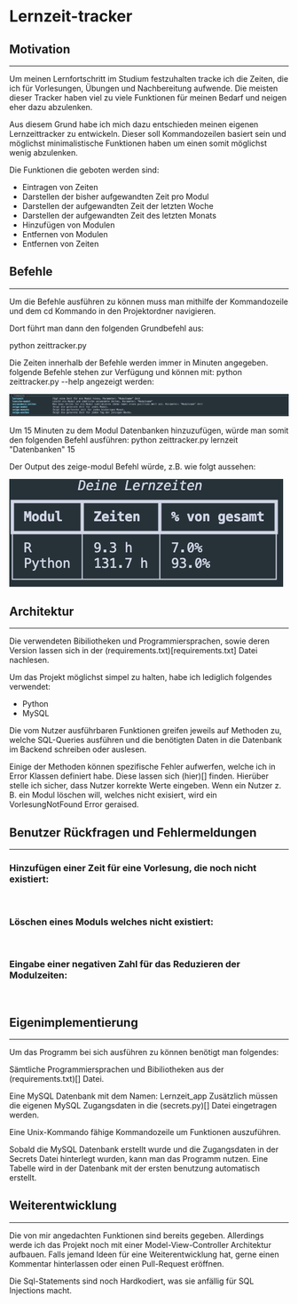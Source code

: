 # Lernzeit-tracker

## Motivation
___
Um meinen Lernfortschritt im Studium festzuhalten tracke ich die Zeiten, die ich für Vorlesungen, Übungen und Nachbereitung aufwende.
Die meisten dieser Tracker haben viel zu viele Funktionen für meinen Bedarf und neigen eher dazu abzulenken.

Aus diesem Grund habe ich mich dazu entschieden meinen eigenen Lernzeittracker zu entwickeln. Dieser soll Kommandozeilen basiert sein und möglichst minimalistische Funktionen haben um einen somit möglichst wenig abzulenken.

Die Funktionen die geboten werden sind:

- Eintragen von Zeiten
- Darstellen der bisher aufgewandten Zeit pro Modul
- Darstellen der aufgewandten Zeit der letzten Woche
- Darstellen der aufgewandten Zeit des letzten Monats
- Hinzufügen von Modulen
- Entfernen von Modulen
- Entfernen von Zeiten

## Befehle
___
Um die Befehle ausführen zu können muss man mithilfe der Kommandozeile und dem cd Kommando in den Projektordner navigieren.

Dort führt man dann den folgenden Grundbefehl aus:

python zeittracker.py

Die Zeiten innerhalb der Befehle werden immer in Minuten angegeben.
folgende Befehle stehen zur Verfügung und können mit: python zeittracker.py --help angezeigt werden:

![](Bilder/Befehle.png)

Um 15 Minuten zu dem Modul Datenbanken hinzuzufügen, würde man somit den folgenden
Befehl ausführen: python zeittracker.py lernzeit "Datenbanken" 15

Der Output des zeige-modul Befehl würde, z.B. wie folgt aussehen:

![](Bilder/Zeige_Modul.png)

## Architektur
___
Die verwendeten Bibiliotheken und Programmiersprachen, sowie deren Version lassen
sich in der (requirements.txt)[requirements.txt] Datei nachlesen.

Um das Projekt möglichst simpel zu halten, habe ich lediglich folgendes verwendet:

- Python
- MySQL

Die vom Nutzer ausführbaren Funktionen greifen jeweils auf Methoden zu, welche
SQL-Queries ausführen und die benötigten Daten in die Datenbank im Backend schreiben
oder auslesen.

Einige der Methoden können spezifische Fehler aufwerfen, welche ich in  
Error Klassen definiert habe. Diese lassen sich (hier)[] finden.
Hierüber stelle ich sicher, dass Nutzer korrekte Werte eingeben.
Wenn ein Nutzer z. B. ein Modul löschen will, welches nicht exisiert, wird ein
VorlesungNotFound Error geraised.

## Benutzer Rückfragen und Fehlermeldungen
___

### Hinzufügen einer Zeit für eine Vorlesung, die noch nicht existiert:

![]()

### Löschen eines Moduls welches nicht existiert:

![]()

### Eingabe einer negativen Zahl für das Reduzieren der Modulzeiten:

![]()

## Eigenimplementierung
___
Um das Programm bei sich ausführen zu können benötigt man folgendes:

Sämtliche Programmiersprachen und Bibiliotheken aus der (requirements.txt)[] Datei.

Eine MySQL Datenbank mit dem Namen: Lernzeit_app
Zusätzlich müssen die eigenen MySQL Zugangsdaten in die (secrets.py)[] Datei
eingetragen werden.

Eine Unix-Kommando fähige Kommandozeile um Funktionen auszuführen.

Sobald die MySQL Datenbank erstellt wurde und die Zugangsdaten in der Secrets
Datei hinterlegt wurden, kann man das Programm nutzen. Eine Tabelle wird in der
Datenbank mit der ersten benutzung automatisch erstellt.

## Weiterentwicklung
___
Die von mir angedachten Funktionen sind bereits gegeben.
Allerdings werde ich das Projekt noch mit einer Model-View-Controller Architektur
aufbauen. Falls jemand Ideen für eine Weiterentwicklung hat, gerne einen Kommentar
hinterlassen oder einen Pull-Request eröffnen.

Die Sql-Statements sind noch Hardkodiert, was sie anfällig für SQL Injections macht.
